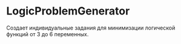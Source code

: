 # LogicProblemGenerator
Создает индивидуальные задания для минимизации логической функций от 3 до 6 переменных.
